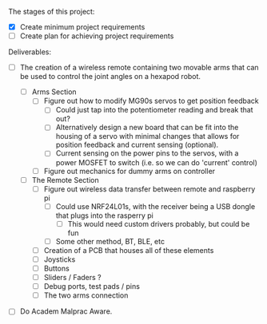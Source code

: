 The stages of this project:

- [x] Create minimum project requirements
- [ ] Create plan for achieving project requirements

Deliverables:

- [ ] The creation of a wireless remote containing two movable arms that can be used to control the joint angles on a hexapod robot.
  - [ ] Arms Section
    - [ ] Figure out how to modify MG90s servos to get position feedback
      - [ ] Could just tap into the potentiometer reading and break that out?
      - [ ] Alternatively design a new board that can be fit into the housing of a servo with minimal changes that allows for position feedback and current sensing (optional).
      - [ ] Current sensing on the power pins to the servos, with a power MOSFET to switch (i.e. so we can do 'current' control)
    - [ ] Figure out mechanics for dummy arms on controller
  - [ ] The Remote Section
    - [ ] Figure out wireless data transfer between remote and raspberry pi
      - [ ] Could use NRF24L01s, with the receiver being a USB dongle that plugs into the rasperry pi
        - [ ] This would need custom drivers probably, but could be fun
      - [ ] Some other method, BT, BLE, etc
    - [ ] Creation of a PCB that houses all of these elements
    - [ ] Joysticks
    - [ ] Buttons
    - [ ] Sliders / Faders ?
    - [ ] Debug ports, test pads / pins
    - [ ] The two arms connection

- [ ] Do Academ Malprac Aware.

